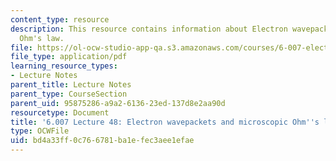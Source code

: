 ```yaml
---
content_type: resource
description: This resource contains information about Electron wavepackets and microscopic
  Ohm's law.
file: https://ol-ocw-studio-app-qa.s3.amazonaws.com/courses/6-007-electromagnetic-energy-from-motors-to-lasers-spring-2011/bd4a33ff0c766781ba1efec3aee1efae_MIT6_007S11_lec48.pdf
file_type: application/pdf
learning_resource_types:
- Lecture Notes
parent_title: Lecture Notes
parent_type: CourseSection
parent_uid: 95875286-a9a2-6136-23ed-137d8e2aa90d
resourcetype: Document
title: '6.007 Lecture 48: Electron wavepackets and microscopic Ohm''s law'
type: OCWFile
uid: bd4a33ff-0c76-6781-ba1e-fec3aee1efae
---
```

